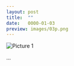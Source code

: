 ```yaml
---
layout: post
title:  ""
date:   0000-01-03
preview: images/03p.png
---
```


![Picture 1]({{site.baseurl}}/images/03.png?auto=yes)

...